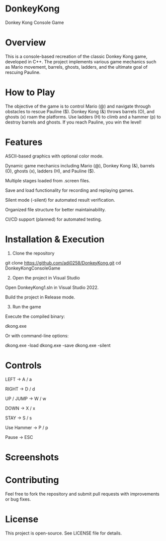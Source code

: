 # DonkeyKong
Donkey Kong Console Game

# Overview

This is a console-based recreation of the classic Donkey Kong game, developed in C++. The project implements various game mechanics such as Mario movement, barrels, ghosts, ladders, and the ultimate goal of rescuing Pauline.

# How to Play

The objective of the game is to control Mario (@) and navigate through obstacles to rescue Pauline ($). Donkey Kong (&) throws barrels (O), and ghosts (x) roam the platforms. Use ladders (H) to climb and a hammer (p) to destroy barrels and ghosts. If you reach Pauline, you win the level!

# Features

ASCII-based graphics with optional color mode.

Dynamic game mechanics including Mario (@), Donkey Kong (&), barrels (O), ghosts (x), ladders (H), and Pauline ($).

Multiple stages loaded from .screen files.

Save and load functionality for recording and replaying games.

Silent mode (-silent) for automated result verification.

Organized file structure for better maintainability.

CI/CD support (planned) for automated testing.

# Installation & Execution

1. Clone the repository

git clone https://github.com/adi0258/DonkeyKong.git
cd DonkeyKongConsoleGame

2. Open the project in Visual Studio

Open DonkeyKong1.sln in Visual Studio 2022.

Build the project in Release mode.

3. Run the game

Execute the compiled binary:

dkong.exe

Or with command-line options:

dkong.exe -load
dkong.exe -save
dkong.exe -silent

# Controls

LEFT → A / a

RIGHT → D / d

UP / JUMP → W / w

DOWN → X / x

STAY → S / s

Use Hammer → P / p

Pause → ESC

# Screenshots



# Contributing

Feel free to fork the repository and submit pull requests with improvements or bug fixes.

# License

This project is open-source. See LICENSE file for details.

